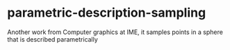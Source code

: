 # parametric-description-sampling
Another work from Computer graphics at IME, it samples points in a sphere that is described parametrically 

